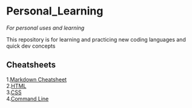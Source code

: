 # Personal_Learning
*For personal uses and learning*

This repository is for learning and practicing new coding languages and quick dev concepts

## Cheatsheets

1.[Markdown Cheatsheet](https://www.markdownguide.org/cheat-sheet/)<br>
2.[HTML]()<br >
3.[CSS]()<br>
4.[Command Line](https://github.com/RehanSaeed/Bash-Cheat-Sheet)<br>
